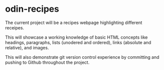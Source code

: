 # odin-recipes

The current project will be a recipes webpage highlighting different receipes.

This will showcase a working knowledge of basic HTML concepts like headings, paragraphs, lists (unodered and ordered), links (absolute and relative), and images.

This will also demonstrate git version control experience by committing and pushing to Github throughout the project.